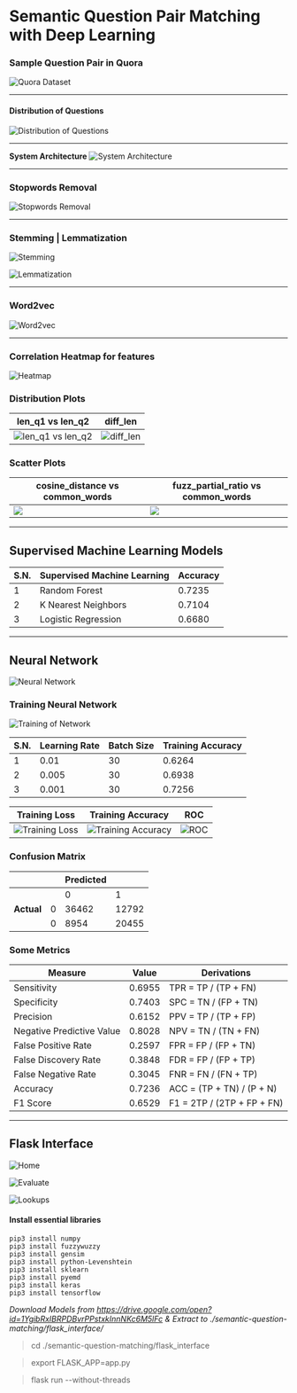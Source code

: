 # Semantic Question Pair Matching with Deep Learning

### Sample Question Pair in Quora

![Quora Dataset](https://raw.githubusercontent.com/kritish-dhaubanjar/semantic-question-matching-latex/master/images/questions.png)

---

#### Distribution of Questions

![Distribution of Questions](https://raw.githubusercontent.com/kritish-dhaubanjar/semantic-question-matching-latex/master/images/count.png)

---

**System Architecture**
![System Architecture](https://raw.githubusercontent.com/kritish-dhaubanjar/semantic-question-matching-latex/master/images/arch.png)

---

### Stopwords Removal

![Stopwords Removal](https://raw.githubusercontent.com/kritish-dhaubanjar/semantic-question-matching-latex/master/images/stopwords.png)

---

### Stemming | Lemmatization

![Stemming](https://raw.githubusercontent.com/kritish-dhaubanjar/semantic-question-matching-latex/master/images/stem.png)

![Lemmatization](https://raw.githubusercontent.com/kritish-dhaubanjar/semantic-question-matching-latex/master/images/lemma.png)

---

### Word2vec

![Word2vec](https://raw.githubusercontent.com/kritish-dhaubanjar/semantic-question-matching-latex/master/images/word2vec.png)

---

### **Correlation Heatmap for features**

![Heatmap](https://raw.githubusercontent.com/kritish-dhaubanjar/semantic-question-matching-latex/master/images/heatmap.png)

### **Distribution Plots**

| len_q1 vs len_q2                                                                                                                 | diff_len                                                                                                                  |
| -------------------------------------------------------------------------------------------------------------------------------- | ------------------------------------------------------------------------------------------------------------------------- |
| ![len_q1 vs len_q2](https://raw.githubusercontent.com/kritish-dhaubanjar/semantic-question-matching-latex/master/images/len.png) | ![diff_len](https://raw.githubusercontent.com/kritish-dhaubanjar/semantic-question-matching-latex/master/images/diff.png) |

### **Scatter Plots**

| cosine_distance vs common_words                                                                                       | fuzz_partial_ratio vs common_words                                                                                    |
| --------------------------------------------------------------------------------------------------------------------- | --------------------------------------------------------------------------------------------------------------------- |
| ![](https://raw.githubusercontent.com/kritish-dhaubanjar/semantic-question-matching-latex/master/images/scatter1.png) | ![](https://raw.githubusercontent.com/kritish-dhaubanjar/semantic-question-matching-latex/master/images/scatter2.png) |

---

## **Supervised Machine Learning Models**

| S.N. | Supervised Machine Learning | Accuracy |
| ---- | --------------------------- | -------- |
| 1    | Random Forest               | 0.7235   |
| 2    | K Nearest Neighbors         | 0.7104   |
| 3    | Logistic Regression         | 0.6680   |

---

## **Neural Network**

![Neural Network](https://raw.githubusercontent.com/kritish-dhaubanjar/semantic-question-matching-latex/master/assets/g719.png)

### Training Neural Network

![Training of Network](https://raw.githubusercontent.com/kritish-dhaubanjar/semantic-question-matching-latex/master/images/epoch.png)

| S.N. | Learning Rate | Batch Size | Training Accuracy |
| ---- | ------------- | ---------- | ----------------- |
| 1    | 0.01          | 30         | 0.6264            |
| 2    | 0.005         | 30         | 0.6938            |
| 3    | 0.001         | 30         | 0.7256            |

| Training Loss                                                                                                                  | Training Accuracy                                                                                                                      | ROC                                                                                                                 |
| ------------------------------------------------------------------------------------------------------------------------------ | -------------------------------------------------------------------------------------------------------------------------------------- | ------------------------------------------------------------------------------------------------------------------- |
| ![Training Loss](https://raw.githubusercontent.com/kritish-dhaubanjar/semantic-question-matching-latex/master/images/loss.png) | ![Training Accuracy](https://raw.githubusercontent.com/kritish-dhaubanjar/semantic-question-matching-latex/master/images/accuracy.png) | ![ROC](https://raw.githubusercontent.com/kritish-dhaubanjar/semantic-question-matching-latex/master/images/roc.png) |

### **Confusion Matrix**

|            |     | Predicted |       |
| ---------- | --- | --------- | ----- |
|            |     | 0         | 1     |
| **Actual** | 0   | 36462     | 12792 |
|            | 0   | 8954      | 20455 |

### **Some Metrics**

| Measure                   | Value  | Derivations                |
| ------------------------- | ------ | -------------------------- |
| Sensitivity               | 0.6955 | TPR = TP / (TP + FN)       |
| Specificity               | 0.7403 | SPC = TN / (FP + TN)       |
| Precision                 | 0.6152 | PPV = TP / (TP + FP)       |
| Negative Predictive Value | 0.8028 | NPV = TN / (TN + FN)       |
| False Positive Rate       | 0.2597 | FPR = FP / (FP + TN)       |
| False Discovery Rate      | 0.3848 | FDR = FP / (FP + TP)       |
| False Negative Rate       | 0.3045 | FNR = FN / (FN + TP)       |
| Accuracy                  | 0.7236 | ACC = (TP + TN) / (P + N)  |
| F1 Score                  | 0.6529 | F1 = 2TP / (2TP + FP + FN) |

---

## **Flask Interface**

![Home](https://raw.githubusercontent.com/kritish-dhaubanjar/semantic-question-matching-latex/master/images/outputs/home.png)

![Evaluate](https://raw.githubusercontent.com/kritish-dhaubanjar/semantic-question-matching-latex/master/images/outputs/evaluate.png)

![Lookups](https://raw.githubusercontent.com/kritish-dhaubanjar/semantic-question-matching-latex/master/images/outputs/lookup.png)


#### Install essential libraries

```
pip3 install numpy
pip3 install fuzzywuzzy
pip3 install gensim
pip3 install python-Levenshtein
pip3 install sklearn
pip3 install pyemd
pip3 install keras
pip3 install tensorflow
```

*Download Models from https://drive.google.com/open?id=1YgibRxIBRPDBvrPPstxkInnNKc6M5lFc & Extract to ./semantic-question-matching/flask_interface/*

> cd ./semantic-question-matching/flask_interface

> export FLASK_APP=app.py

> flask run --without-threads
